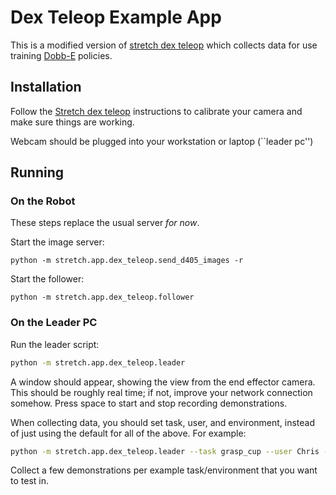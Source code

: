 # Dex Teleop Example App

This is a modified version of [stretch dex teleop](https://github.com/hello-robot/stretch_dex_teleop) which collects data for use training [Dobb-E](https://dobb-e.com/) policies.

## Installation

Follow the [Stretch dex teleop](https://github.com/hello-robot/stretch_dex_teleop) instructions to calibrate your camera and make sure things are working.

Webcam should be plugged into your workstation or laptop (``leader pc'')


## Running


### On the Robot

These steps replace the usual server *for now*.

Start the image server:
```
python -m stretch.app.dex_teleop.send_d405_images -r
```

Start the follower:
```
python -m stretch.app.dex_teleop.follower
```

### On the Leader PC

Run the leader script:

```bash
python -m stretch.app.dex_teleop.leader
```

A window should appear, showing the view from the end effector camera. This should be roughly real time; if not, improve your network connection somehow. Press space to start and stop recording demonstrations.


When collecting data, you should set task, user, and environment, instead of just using the default for all of the above. For example:
```bash
python -m stretch.app.dex_teleop.leader --task grasp_cup --user Chris --env ChrisKitchen1
```

Collect a few demonstrations per example task/environment that you want to test in.


